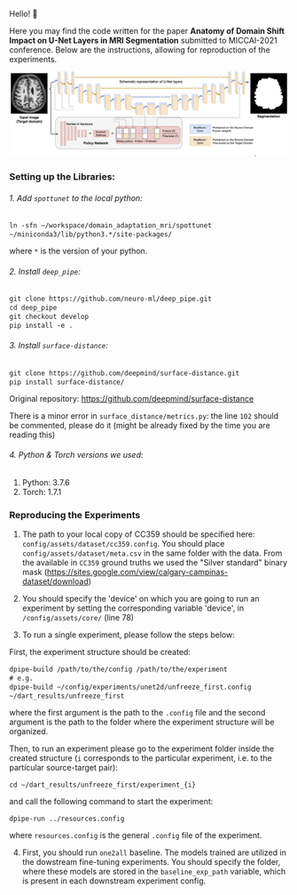 Hello! :vulcan_salute:

Here you may find the code written for the paper **Anatomy of Domain Shift Impact on U-Net Layers in MRI Segmentation** submitted to MICCAI-2021 conference. Below are the 
instructions, allowing for reproduction of the experiments.

![Screenshot](spottune_seg.png)

### Setting up the Libraries:

###### 1. Add `spottunet` to the local python:
```
ln -sfn ~/workspace/domain_adaptation_mri/spottunet ~/miniconda3/lib/python3.*/site-packages/
``` 
where `*` is the version of your python.

###### 2. Install `deep_pipe`:
```
git clone https://github.com/neuro-ml/deep_pipe.git
cd deep_pipe
git checkout develop
pip install -e .
```

###### 3. Install `surface-distance`:
```
git clone https://github.com/deepmind/surface-distance.git
pip install surface-distance/
```

Original repository: https://github.com/deepmind/surface-distance

There is a minor error in `surface_distance/metrics.py`: the line `102` should be commented, please do it (might be already fixed by the time you are reading this)

###### 4. Python & Torch versions we used:
1) Python: 3.7.6
2) Torch: 1.7.1 

### Reproducing the Experiments 

1) The path to your local copy of CC359 should be specified here: `config/assets/dataset/cc359.config`. You should place `config/assets/dataset/meta.csv` in the same folder with the data. From the available in `CC359` ground truths we used the "Silver standard" binary mask (https://sites.google.com/view/calgary-campinas-dataset/download)

2) You should specify the 'device' on which you are going to run an experiment by setting the corresponding variable 'device', in `/config/assets/core/` (line 78)

3) To run a single experiment, please follow the steps below:

First, the experiment structure should be created:
```
dpipe-build /path/to/the/config /path/to/the/experiment
# e.g.
dpipe-build ~/config/experiments/unet2d/unfreeze_first.config ~/dart_results/unfreeze_first
```

where the first argument is the path to the `.config` file and the second argument is the path to the folder where the experiment structure will be organized.

Then, to run an experiment please go to the experiment folder inside the created structure (`i` corresponds to the particular experiment, i.e. to the particular source-target pair):
```
cd ~/dart_results/unfreeze_first/experiment_{i} 
```

and call the following command to start the experiment:

```
dpipe-run ../resources.config
```

where `resources.config` is the general `.config` file of the experiment.

4) First, you should run `one2all` baseline. The models trained are utilized in the dowstream fine-tuning experiments. 
You should specify the folder, where these models are stored in the `baseline_exp_path` variable, which is present in each downstream experiment config. 
